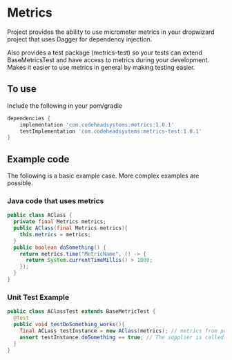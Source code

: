 # Metrics

Project provides the ability to use micrometer metrics
in your dropwizard project that uses Dagger for dependency
injection.

Also provides a test package (metrics-test) so your tests can
extend BaseMetricsTest and have access to metrics during your
development. Makes it easier to use metrics in general by making
testing easier.

## To use

Include the following in your pom/gradle

```groovy
dependencies {
    implementation 'com.codeheadsystems:metrics:1.0.1'
    testImplementation 'com.codeheadsystems:metrics-test:1.0.1'
}
```

## Example code

The following is a basic example case. More complex examples are possible.

### Java code that uses metrics

```java
public class AClass {
  private final Metrics metrics;
  public AClass(final Metrics metrics){
    this.metrics = metrics;
  }
  public boolean doSomething() {
    return metrics.time("MetricName", () -> {
      return System.currentTimeMillis() > 1000;
    });
  }
}
```

### Unit Test Example

```java
public class AClassTest extends BaseMetricTest {
  @Test
  public void testDoSomething_works(){
    final ACLass testInstance = new AClass(metrics); // metrics from parent class
    assert testInstance.doSomething == true; // The supplier is called from the metrics object
  }
}
```